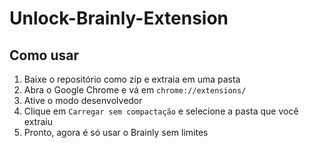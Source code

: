 # Unlock-Brainly-Extension

## Como usar
1. Baixe o repositório como zip e extraia em uma pasta
2. Abra o Google Chrome e vá em `chrome://extensions/`
3. Ative o modo desenvolvedor
4. Clique em `Carregar sem compactação` e selecione a pasta que você extraiu
5. Pronto, agora é só usar o Brainly sem limites
